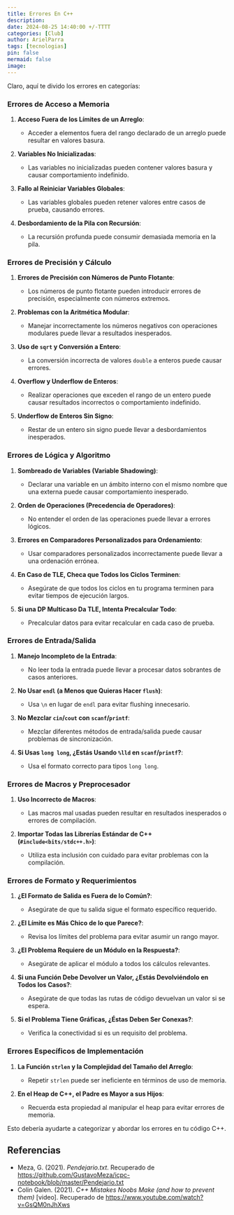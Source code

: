 ```yaml
---
title: Errores En C++
description: 
date: 2024-08-25 14:40:00 +/-TTTT
categories: [Club]
author: ArielParra 
tags: [tecnologias]
pin: false
mermaid: false
image:
---
```



   Claro, aquí te divido los errores en categorías:

### Errores de Acceso a Memoria
1. **Acceso Fuera de los Límites de un Arreglo**:
   - Acceder a elementos fuera del rango declarado de un arreglo puede resultar en valores basura.
   
2. **Variables No Inicializadas**:
   - Las variables no inicializadas pueden contener valores basura y causar comportamiento indefinido.
   
3. **Fallo al Reiniciar Variables Globales**:
   - Las variables globales pueden retener valores entre casos de prueba, causando errores.
   
4. **Desbordamiento de la Pila con Recursión**:
   - La recursión profunda puede consumir demasiada memoria en la pila.

### Errores de Precisión y Cálculo
1. **Errores de Precisión con Números de Punto Flotante**:
   - Los números de punto flotante pueden introducir errores de precisión, especialmente con números extremos.
   
2. **Problemas con la Aritmética Modular**:
   - Manejar incorrectamente los números negativos con operaciones modulares puede llevar a resultados inesperados.
   
3. **Uso de `sqrt` y Conversión a Entero**:
   - La conversión incorrecta de valores `double` a enteros puede causar errores.
   
4. **Overflow y Underflow de Enteros**:
   - Realizar operaciones que exceden el rango de un entero puede causar resultados incorrectos o comportamiento indefinido.
   
5. **Underflow de Enteros Sin Signo**:
   - Restar de un entero sin signo puede llevar a desbordamientos inesperados.

### Errores de Lógica y Algoritmo
1. **Sombreado de Variables (Variable Shadowing)**:
   - Declarar una variable en un ámbito interno con el mismo nombre que una externa puede causar comportamiento inesperado.
   
2. **Orden de Operaciones (Precedencia de Operadores)**:
   - No entender el orden de las operaciones puede llevar a errores lógicos.
   
3. **Errores en Comparadores Personalizados para Ordenamiento**:
   - Usar comparadores personalizados incorrectamente puede llevar a una ordenación errónea.
   
4. **En Caso de TLE, Checa que Todos los Ciclos Terminen**:
   - Asegúrate de que todos los ciclos en tu programa terminen para evitar tiempos de ejecución largos.
   
5. **Si una DP Multicaso Da TLE, Intenta Precalcular Todo**:
   - Precalcular datos para evitar recalcular en cada caso de prueba.

### Errores de Entrada/Salida
1. **Manejo Incompleto de la Entrada**:
   - No leer toda la entrada puede llevar a procesar datos sobrantes de casos anteriores.
   
2. **No Usar `endl` (a Menos que Quieras Hacer `flush`)**:
   - Usa `\n` en lugar de `endl` para evitar flushing innecesario.
   
3. **No Mezclar `cin`/`cout` con `scanf`/`printf`**:
   - Mezclar diferentes métodos de entrada/salida puede causar problemas de sincronización.
   
4. **Si Usas `long long`, ¿Estás Usando `%lld` en `scanf`/`printf`?**:
   - Usa el formato correcto para tipos `long long`.

### Errores de Macros y Preprocesador
1. **Uso Incorrecto de Macros**:
   - Las macros mal usadas pueden resultar en resultados inesperados o errores de compilación.
   
2. **Importar Todas las Librerías Estándar de C++ (`#include<bits/stdc++.h>`)**:
   - Utiliza esta inclusión con cuidado para evitar problemas con la compilación.

### Errores de Formato y Requerimientos
1. **¿El Formato de Salida es Fuera de lo Común?**:
   - Asegúrate de que tu salida sigue el formato específico requerido.
   
2. **¿El Límite es Más Chico de lo que Parece?**:
   - Revisa los límites del problema para evitar asumir un rango mayor.

3. **¿El Problema Requiere de un Módulo en la Respuesta?**:
   - Asegúrate de aplicar el módulo a todos los cálculos relevantes.

4. **Si una Función Debe Devolver un Valor, ¿Estás Devolviéndolo en Todos los Casos?**:
   - Asegúrate de que todas las rutas de código devuelvan un valor si se espera.

5. **Si el Problema Tiene Gráficas, ¿Éstas Deben Ser Conexas?**:
   - Verifica la conectividad si es un requisito del problema.

### Errores Específicos de Implementación
1. **La Función `strlen` y la Complejidad del Tamaño del Arreglo**:
   - Repetir `strlen` puede ser ineficiente en términos de uso de memoria.

2. **En el Heap de C++, el Padre es Mayor a sus Hijos**:
   - Recuerda esta propiedad al manipular el heap para evitar errores de memoria.

Esto debería ayudarte a categorizar y abordar los errores en tu código C++.
## Referencias

- Meza, G. (2021). *Pendejario.txt*. Recuperado de <https://github.com/GustavoMeza/icpc-notebook/blob/master/Pendejario.txt>
- Colin Galen. (2021). *C++ Mistakes Noobs Make (and how to prevent them)* [video]. Recuperado de <https://www.youtube.com/watch?v=GsQM0nJhXws>